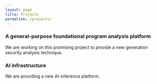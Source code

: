 ```yaml
---
layout: page
title: Projects
permalink: /projects/
---
```



### A general-purpose foundational program analysis platform

We are working on this promising project to provide a new generation security analysis technique.


### AI infrastructure

We are providing a new AI-inference platform.
